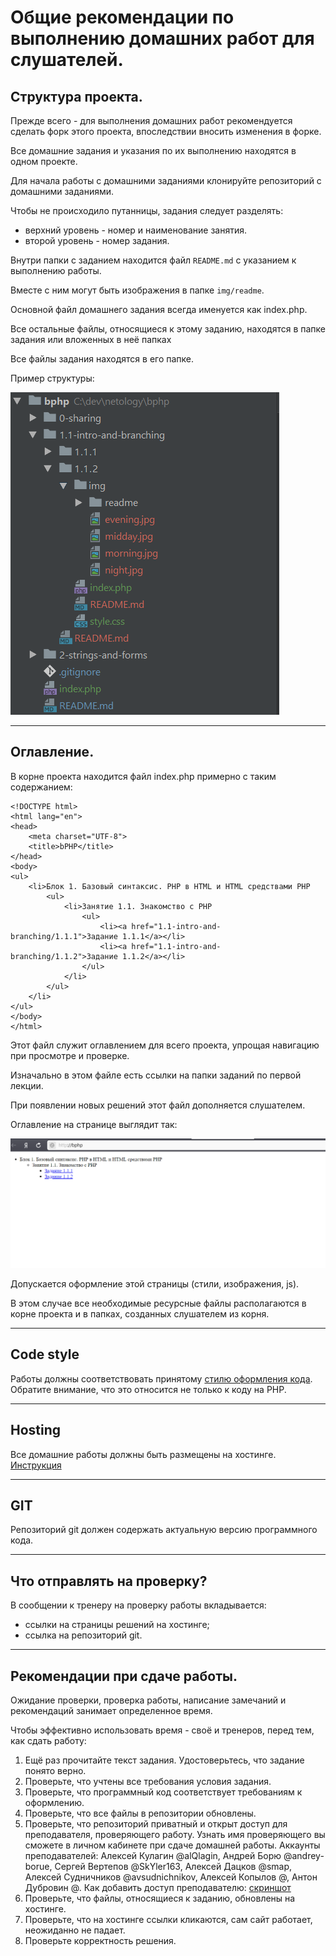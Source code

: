 # Общие рекомендации по выполнению домашних работ для слушателей.

## Структура проекта.

Прежде всего - для выполнения домашних работ рекомендуется сделать форк этого проекта, впоследствии вносить изменения в форке.

Все домашние задания и указания по их выполнению находятся в одном проекте.

Для начала работы с домашними заданиями клонируйте репозиторий с домашними заданиями.

Чтобы не происходило путанницы, задания следует разделять:
- верхний уровень - номер и наименование занятия.
- второй уровень - номер задания.

Внутри папки с заданием находится файл `README.md` с указанием к выполнению работы.

Вместе с ним могут быть изображения в папке `img/readme`.

Основной файл домашнего задания всегда именуется как index.php.

Все остальные файлы, относящиеся к этому заданию, находятся в папке задания или вложенных в неё папках

Все файлы задания находятся в его папке.

Пример структуры:

![](img/readme/1.png)

---

## Оглавление.
В корне проекта находится файл index.php примерно с таким содержанием:
```php=
<!DOCTYPE html>
<html lang="en">
<head>
    <meta charset="UTF-8">
    <title>bPHP</title>
</head>
<body>
<ul>
    <li>Блок 1. Базовый синтаксис. PHP в HTML и HTML средствами PHP
        <ul>
            <li>Занятие 1.1. Знакомство с PHP
                <ul>
                    <li><a href="1.1-intro-and-branching/1.1.1">Задание 1.1.1</a></li>
                    <li><a href="1.1-intro-and-branching/1.1.2">Задание 1.1.2</a></li>
                </ul>
            </li>
        </ul>
    </li>
</ul>
</body>
</html>
```

Этот файл служит оглавлением для всего проекта, упрощая навигацию при просмотре и проверке.

Изначально в этом файле есть ссылки на папки заданий по первой лекции.

При появлении новых решений этот файл дополняется слушателем.

Оглавление на странице выглядит так:

![](img/readme/2.png)

Допускается оформление этой страницы (стили, изображения, js). 

В этом случае все необходимые ресурсные файлы располагаются в корне проекта и в папках, 
созданных слушателем из корня.

---

## Code style
Работы должны соответствовать принятому [стилю оформления кода](https://github.com/netology-code/codestyle).
Обратите внимание, что это относится не только к коду на PHP.

---

## Hosting
Все домашние работы должны быть размещены на хостинге.
[Инструкция](hosting)

---

## GIT
Репозиторий git должен содержать актуальную версию программного кода.

---

## Что отправлять на проверку?
В сообщении к тренеру на проверку работы вкладывается:
* ссылки на страницы решений на хостинге;
* ссылка на репозиторий git.

---

## Рекомендации при сдаче работы. 

Ожидание проверки, проверка работы, написание замечаний и рекомендаций занимает определенное время.

Чтобы эффективно использовать время - своё и тренеров, перед тем, как сдать работу:
1. Ещё раз прочитайте текст задания. Удостоверьтесь, что задание понято верно.
2. Проверьте, что учтены все требования условия задания.
3. Проверьте, что программный код соответствует требованиям к оформлению.
4. Проверьте, что все файлы в репозитории обновлены.
5. Проверьте, что репозиторий приватный и открыт доступ для преподавателя, проверяющего работу.
Узнать имя проверяющего вы сможете в личном кабинете при сдаче домашней работы. 
Аккаунты преподавателей:
Алексей Кулагин @alQlagin, Андрей Борю @andrey-borue, Сергей Вертепов @SkYler163, Алексей Дацков @smap, Алексей Судничников @avsudnichnikov, Алексей Копылов @, Антон Дубровин @.
Как добавить доступ преподавателю: [скриншот](https://yadi.sk/i/B_79e8kBGglb4A)
6. Проверьте, что файлы, относящиеся к заданию, обновлены на хостинге. 
7. Проверьте, что на хостинге ссылки кликаются, сам сайт работает, неожиданно не падает.
8. Проверьте корректность решения.
